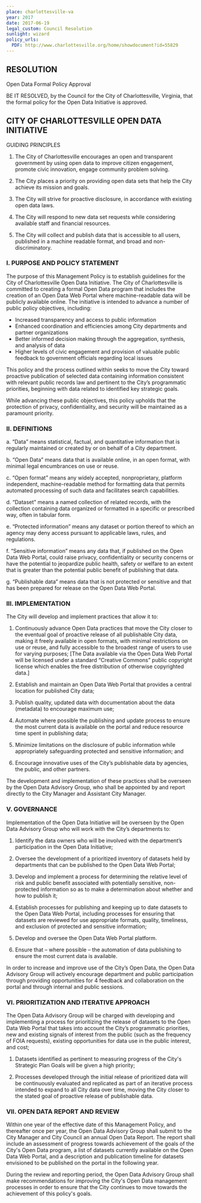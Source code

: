 ```yaml
---
place: charlottesville-va
year: 2017
date: 2017-06-19
legal_custom: Council Resolution
sunlight: wizard
policy_urls:
  PDF: http://www.charlottesville.org/home/showdocument?id=55829
---
```


## RESOLUTION

Open Data Formal Policy Approval

BE IT RESOLVED, by the Council for the City of Charlottesville, Virginia, that the formal policy for the Open Data Initiative is approved.

## CITY OF CHARLOTTESVILLE OPEN DATA INITIATIVE

GUIDING PRINCIPLES

1. The City of Charlottesville encourages an open and transparent government by using open data to improve citizen engagement, promote civic innovation, engage community problem solving.

2. The City places a priority on providing open data sets that help the City achieve its mission and goals.

3. The City will strive for proactive disclosure, in accordance with existing open data laws.

4. The City will respond to new data set requests while considering available staff and financial resources.

5. The City will collect and publish data that is accessible to all users, published in a machine readable format, and broad and non-discriminatory.

### I. PURPOSE AND POLICY STATEMENT

The purpose of this Management Policy is to establish guidelines for the City of Charlottesville Open Data Initiative. The City of Charlottesville is committed to creating a formal Open Data program that includes the creation of an Open Data Web Portal where machine-readable data will be publicly available online. The initiative is intended to advance a number of public policy objectives, including:

- Increased transparency and access to public information
- Enhanced coordination and efficiencies among City departments and partner organizations
- Better informed decision making through the aggregation, synthesis, and analysis of data
- Higher levels of civic engagement and provision of valuable public feedback to government officials regarding local issues

This policy and the process outlined within seeks to move the City toward proactive publication of selected data containing information consistent with relevant public records law and pertinent to the City’s programmatic priorities, beginning with data related to identified key strategic goals.

While advancing these public objectives, this policy upholds that the protection of privacy, confidentiality, and security will be maintained as a paramount priority.

### II. DEFINITIONS

a. “Data” means statistical, factual, and quantitative information that is regularly maintained or created by or on behalf of a City department.

b. “Open Data” means data that is available online, in an open format, with minimal legal encumbrances on use or reuse.

c. “Open format” means any widely accepted, nonproprietary, platform independent, machine-readable method for formatting data that permits automated processing of such data and facilitates search capabilities.

d. “Dataset” means a named collection of related records, with the collection containing data organized or formatted in a specific or prescribed way, often in tabular form.

e. “Protected information” means any dataset or portion thereof to which an agency may deny access pursuant to applicable laws, rules, and regulations.

f. “Sensitive information” means any data that, if published on the Open Data Web Portal, could raise privacy, confidentiality or security concerns or have the potential to jeopardize public health, safety or welfare to an extent that is greater than the potential public benefit of publishing that data.

g. “Publishable data” means data that is not protected or sensitive and that has been prepared for release on the Open Data Web Portal.

### III. IMPLEMENTATION

The City will develop and implement practices that allow it to:

1. Continuously advance Open Data practices that move the City closer to the eventual goal of proactive release of all publishable City data, making it freely available in open formats, with minimal restrictions on use or reuse, and fully accessible to the broadest range of users to use for varying purposes; [The Data available via the Open Data Web Portal will be licensed under a standard “Creative Commons” public copyright license which enables the free distribution of otherwise copyrighted data.]

2. Establish and maintain an Open Data Web Portal that provides a central location for published City data;

3. Publish quality, updated data with documentation about the data (metadata) to encourage maximum use;

4. Automate where possible the publishing and update process to ensure the most current data is available on the portal and reduce resource time spent in publishing data;

5. Minimize limitations on the disclosure of public information while appropriately safeguarding protected and sensitive information; and

6. Encourage innovative uses of the City’s publishable data by agencies, the public, and other partners.

The development and implementation of these practices shall be overseen by the Open Data Advisory Group, who shall be appointed by and report directly to the City Manager and Assistant City Manager.

### V. GOVERNANCE

Implementation of the Open Data Initiative will be overseen by the Open Data Advisory Group who will work with the City’s departments to:

1. Identify the data owners who will be involved with the department’s participation in the Open Data Initiative;

2. Oversee the development of a prioritized inventory of datasets held by departments that can be published to the Open Data Web Portal;

3. Develop and implement a process for determining the relative level of risk and public benefit associated with potentially sensitive, non-protected information so as to make a determination about whether and how to publish it;

4. Establish processes for publishing and keeping up to date datasets to the Open Data Web Portal, including processes for ensuring that datasets are reviewed for use appropriate formats, quality, timeliness, and exclusion of protected and sensitive information;

5. Develop and oversee the Open Data Web Portal platform.

6. Ensure that – where possible – the automation of data publishing to ensure the most current data is available.

In order to increase and improve use of the City’s Open Data, the Open Data Advisory Group will actively encourage department and public participation through providing opportunities for 4 feedback and collaboration on the portal and through internal and public sessions.

### VI. PRIORITIZATION AND ITERATIVE APPROACH

The Open Data Advisory Group will be charged with developing and implementing a process for prioritizing the release of datasets to the Open Data Web Portal that takes into account the City’s programmatic priorities, new and existing signals of interest from the public (such as the frequency of FOIA requests), existing opportunities for data use in the public interest, and cost;

1. Datasets identified as pertinent to measuring progress of the City's Strategic Plan Goals will be given a high priority;

2. Processes developed through the initial release of prioritized data will be continuously evaluated and replicated as part of an iterative process intended to expand to all City data over time, moving the City closer to the stated goal of proactive release of publishable data.

### VII. OPEN DATA REPORT AND REVIEW

Within one year of the effective date of this Management Policy, and thereafter once per year, the Open Data Advisory Group shall submit to the City Manager and City Council an annual Open Data Report. The report shall include an assessment of progress towards achievement of the goals of the City's Open Data program, a list of datasets currently available on the Open Data Web Portal, and a description and publication timeline for datasets envisioned to be published on the portal in the following year.

During the review and reporting period, the Open Data Advisory Group shall make recommendations for improving the City's Open Data management processes in order to ensure that the City continues to move towards the achievement of this policy's goals.
